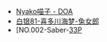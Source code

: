 * [Nyako喵子 - DOA](Nyako喵子-DOA.md)
* [白银81-喜多川海梦-兔女郎](白银81-喜多川海梦-兔女郎.md)
* [NO.002-Saber-[33P](NO.002-Saber-[33P].md)
